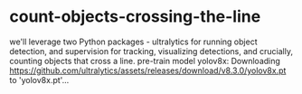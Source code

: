 # count-objects-crossing-the-line
 we'll leverage two Python packages - ultralytics for running object detection, and supervision for tracking, visualizing detections, and crucially, counting objects that cross a line.
 pre-train model yolov8x:
 Downloading https://github.com/ultralytics/assets/releases/download/v8.3.0/yolov8x.pt to 'yolov8x.pt'...
 
